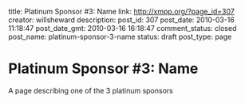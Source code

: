 title: Platinum Sponsor #3: Name
link: http://xmpp.org/?page_id=307
creator: willsheward
description: 
post_id: 307
post_date: 2010-03-16 11:18:47
post_date_gmt: 2010-03-16 16:18:47
comment_status: closed
post_name: platinum-sponsor-3-name
status: draft
post_type: page

# Platinum Sponsor #3: Name

A page describing one of the 3 platinum sponsors